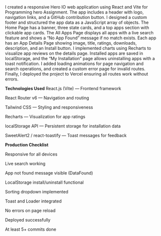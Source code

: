 I created a responsive Hero IO web application using React and Vite for Programming 
hero Assignment.
The app includes a header with logo, navigation links, and a GitHub contribution button.
I designed a custom footer and structured the app data as a JavaScript array of objects.
The Home Page has a banner, three state cards, and a top apps section with clickable app cards.
The All Apps Page displays all apps with a live search feature and shows a “No App Found” message if no match exists.
Each app has an App Details Page showing image, title, ratings, downloads, description, and an Install button.
I implemented charts using Recharts to visualize app reviews on the details page.
Installed apps are saved in localStorage, and the “My Installation” page allows uninstalling apps with a toast notification.
I added loading animations for page navigation and search operations, and created a custom error page for invalid routes.
Finally, I deployed the project to Vercel ensuring all routes work without errors.


**Technologies Used**
React.js (Vite) — Frontend framework

React Router v6 — Navigation and routing

Tailwind CSS — Styling and responsiveness

Recharts — Visualization for app ratings

localStorage API — Persistent storage for installation data

SweetAlert2 / react-toastify — Toast messages for feedback

**Production Checklist**
 
 Responsive for all devices
 
 Live search working
 
 App not found message visible (DataFound)
 
 LocalStorage install/uninstall functional
 
 Sorting dropdown implemented
 
 Toast and Loader integrated
 
 No errors on page reload
 
 Deployed successfully
 
 At least 5+ commits done

 
